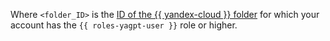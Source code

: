 Where `<folder_ID>` is the [ID of the {{ yandex-cloud }} folder](../../../resource-manager/operations/folder/get-id.md) for which your account has the `{{ roles-yagpt-user }}` role or higher.